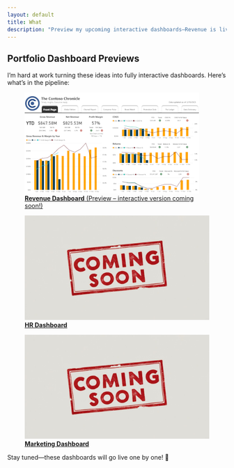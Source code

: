 ```yaml
---
layout: default
title: What
description: "Preview my upcoming interactive dashboards—Revenue is live in preview, with HR and Marketing dashboards coming soon!"
---
```


## Portfolio Dashboard Previews

I’m hard at work turning these ideas into fully interactive dashboards. Here’s what’s in the pipeline:

<div class="portfolio-grid">

  <!-- Revenue Dashboard Preview -->
  <div class="card">
    <a href="/dashboards/revenue-dashboard">
      <figure>
        <img
          src="/assets/images/revenue-dashboard-thumb.png"
          alt="Thumbnail preview of the Revenue dashboard showing monthly and year-to-date growth"
          class="card-thumb"
        />
        <figcaption>
          <strong>Revenue Dashboard</strong>  
          (Preview – interactive version coming soon!)
        </figcaption>
      </figure>
    </a>
  </div>

  <!-- HR Dashboard Placeholder -->
  <div class="card placeholder">
    <a href="/dashboards/hr-dashboard">
      <figure>
        <img
          src="/assets/images/placeholder.jpg"
          alt="Placeholder for upcoming Human Resources dashboard"
          class="card-thumb"
        />
        <figcaption>
          <strong>HR Dashboard</strong>
        </figcaption>
      </figure>
    </a>
  </div>

  <!-- Marketing Dashboard Placeholder -->
  <div class="card placeholder">
    <a href="/dashboards/marketing-dashboard">
      <figure>
        <img
          src="/assets/images/placeholder.jpg"
          alt="Placeholder for upcoming Marketing dashboard"
          class="card-thumb"
        />
        <figcaption>
          <strong>Marketing Dashboard</strong>
        </figcaption>
      </figure>
    </a>
  </div>

</div>

<p>Stay tuned—these dashboards will go live one by one! 🚀</p>
